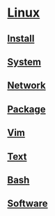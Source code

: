 <link rel="stylesheet" href="https://zhmhbest.gitee.io/hellomathematics/style/index.css">
<script src="https://zhmhbest.gitee.io/hellomathematics/style/index.js"></script>

# [Linux](https://github.com/zhmhbest/HelloLinux)

## [Install](install/index.html)

## [System](system.html)

## [Network](network.html)

## [Package](package.html)

## [Vim](vim.html)

## [Text](text.html)

## [Bash](bash.html)

## [Software](software/index.html)
